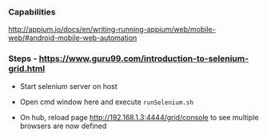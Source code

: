 ### Capabilities
http://appium.io/docs/en/writing-running-appium/web/mobile-web/#android-mobile-web-automation

### Steps - https://www.guru99.com/introduction-to-selenium-grid.html
- Start selenium server on host
- Open cmd window here and execute `runSelenium.sh`

- On hub, reload page http://192.168.1.3:4444/grid/console to see multiple browsers are now defined